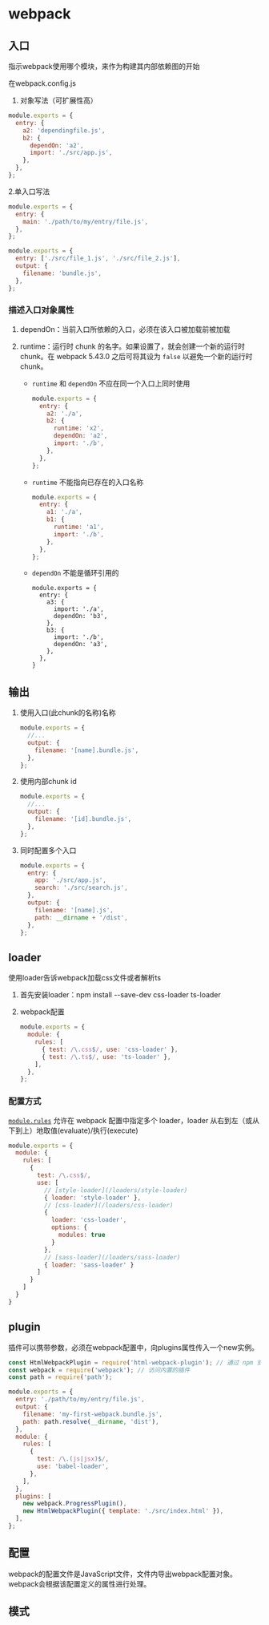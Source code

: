 # webpack


## 入口

指示webpack使用哪个模块，来作为构建其内部依赖图的开始

在webpack.config.js

1. 对象写法（可扩展性高）

```javascript
module.exports = {
  entry: {
    a2: 'dependingfile.js',
    b2: {
      dependOn: 'a2',
      import: './src/app.js',
    },
  },
};
```

2.单入口写法

```javascript
module.exports = {
  entry: {
    main: './path/to/my/entry/file.js',
  },
};

module.exports = {
  entry: ['./src/file_1.js', './src/file_2.js'],
  output: {
    filename: 'bundle.js',
  },
};
```

### 描述入口对象属性

1. dependOn：当前入口所依赖的入口，必须在该入口被加载前被加载

2. runtime：运行时 chunk 的名字。如果设置了，就会创建一个新的运行时 chunk。在 webpack 5.43.0 之后可将其设为 `false` 以避免一个新的运行时 chunk。

   - `runtime` 和 `dependOn` 不应在同一个入口上同时使用

     ```javascript
     module.exports = {
       entry: {
         a2: './a',
         b2: {
           runtime: 'x2',
           dependOn: 'a2',
           import: './b',
         },
       },
     };
     ```

   - `runtime` 不能指向已存在的入口名称

     ```javascript
     module.exports = {
       entry: {
         a1: './a',
         b1: {
           runtime: 'a1',
           import: './b',
         },
       },
     };
     ```

   - `dependOn` 不能是循环引用的

     ```
     module.exports = {
       entry: {
         a3: {
           import: './a',
           dependOn: 'b3',
         },
         b3: {
           import: './b',
           dependOn: 'a3',
         },
       },
     }
     ```

     

## 输出

1. 使用入口(此chunk的名称)名称

   ```javascript
   module.exports = {
     //...
     output: {
       filename: '[name].bundle.js',
     },
   };
   ```

2. 使用内部chunk id

   ```javascript
   module.exports = {
     //...
     output: {
       filename: '[id].bundle.js',
     },
   };
   ```

3. 同时配置多个入口

   ```javascript
   module.exports = {
     entry: {
       app: './src/app.js',
       search: './src/search.js',
     },
     output: {
       filename: '[name].js',
       path: __dirname + '/dist',
     },
   };
   ```

   

## loader

使用loader告诉webpack加载css文件或者解析ts

1. 首先安装loader：npm install --save-dev css-loader ts-loader

2. webpack配置

   ```javascript
   module.exports = {
     module: {
       rules: [
         { test: /\.css$/, use: 'css-loader' },
         { test: /\.ts$/, use: 'ts-loader' },
       ],
     },
   };
   ```

### 配置方式

[`module.rules`](https://webpack.docschina.org/configuration/module/#modulerules) 允许在 webpack 配置中指定多个 loader，loader 从右到左（或从下到上）地取值(evaluate)/执行(execute)

```javascript
module.exports = {
  module: {
    rules: [
      {
        test: /\.css$/,
        use: [
          // [style-loader](/loaders/style-loader)
          { loader: 'style-loader' },
          // [css-loader](/loaders/css-loader)
          {
            loader: 'css-loader',
            options: {
              modules: true
            }
          },
          // [sass-loader](/loaders/sass-loader)
          { loader: 'sass-loader' }
        ]
      }
    ]
  }
}
```



## plugin

插件可以携带参数，必须在webpack配置中，向plugins属性传入一个new实例。

```javascript
const HtmlWebpackPlugin = require('html-webpack-plugin'); // 通过 npm 安装
const webpack = require('webpack'); // 访问内置的插件
const path = require('path');

module.exports = {
  entry: './path/to/my/entry/file.js',
  output: {
    filename: 'my-first-webpack.bundle.js',
    path: path.resolve(__dirname, 'dist'),
  },
  module: {
    rules: [
      {
        test: /\.(js|jsx)$/,
        use: 'babel-loader',
      },
    ],
  },
  plugins: [
    new webpack.ProgressPlugin(),
    new HtmlWebpackPlugin({ template: './src/index.html' }),
  ],
};
```

## 配置

webpack的配置文件是JavaScript文件，文件内导出webpack配置对象。webpack会根据该配置定义的属性进行处理。

## 模式
